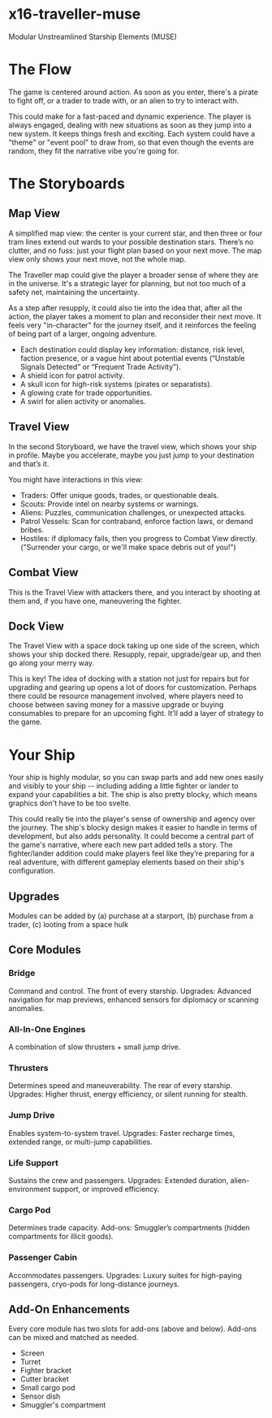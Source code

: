 # x16-traveller-muse
Modular Unstreamlined Starship Elements (MUSE)

# The Flow

The game is centered around action. As soon as you enter, there's a pirate to fight off, or a trader to trade with, or an alien to try to interact with. 

This could make for a fast-paced and dynamic experience. The player is always engaged, dealing with new situations as soon as they jump into a new system. It keeps things fresh and exciting. Each system could have a "theme" or "event pool" to draw from, so that even though the events are random, they fit the narrative vibe you're going for.

# The Storyboards

## Map View
A simplified map view: the center is your current star, and then three or four tram lines extend out wards to your possible destination stars.  There’s no clutter, and no fuss: just your flight plan based on your next move.  The map view only shows your next move, not the whole map.  

The Traveller map could give the player a broader sense of where they are in the universe. It's a strategic layer for planning, but not too much of a safety net, maintaining the uncertainty.

As a step after resupply, it could also tie into the idea that, after all the action, the player takes a moment to plan and reconsider their next move. It feels very "in-character" for the journey itself, and it reinforces the feeling of being part of a larger, ongoing adventure.


* Each destination could display key information: distance, risk level, faction presence, or a vague hint about potential events (“Unstable Signals Detected” or “Frequent Trade Activity”).
* A shield icon for patrol activity.
* A skull icon for high-risk systems (pirates or separatists).
* A glowing crate for trade opportunities.
* A swirl for alien activity or anomalies.

## Travel View 
In the second Storyboard, we have the travel view, which shows your ship in profile. Maybe you accelerate, maybe you just jump to your destination and that’s it.  

You might have interactions in this view:
* Traders: Offer unique goods, trades, or questionable deals.
* Scouts: Provide intel on nearby systems or warnings.
* Aliens: Puzzles, communication challenges, or unexpected attacks.
* Patrol Vessels: Scan for contraband, enforce faction laws, or demand bribes.
* Hostiles: if diplomacy fails, then you progress to Combat View directly. ("Surrender your cargo, or we'll make space debris out of you!")

## Combat View
This is the Travel View with attackers there, and you interact by shooting at them and, if you have one, maneuvering the fighter.  

## Dock View
The Travel View with a space dock taking up one side of the screen, which shows your ship docked there.  Resupply, repair, upgrade/gear up, and then go along your merry way.

This is key! The idea of docking with a station not just for repairs but for upgrading and gearing up opens a lot of doors for customization. Perhaps there could be resource management involved, where players need to choose between saving money for a massive upgrade or buying consumables to prepare for an upcoming fight. It’ll add a layer of strategy to the game.

# Your Ship
Your ship is highly modular, so you can swap parts and add new ones easily and visibly to your ship -- including adding a little fighter or lander to expand your capabilities a bit.  The ship is also pretty blocky, which means graphics don't have to be too svelte.

This could really tie into the player's sense of ownership and agency over the journey. The ship's blocky design makes it easier to handle in terms of development, but also adds personality. It could become a central part of the game's narrative, where each new part added tells a story. The fighter/lander addition could make players feel like they’re preparing for a real adventure, with different gameplay elements based on their ship's configuration.

## Upgrades
Modules can be added by (a) purchase at a starport, (b) purchase from a trader, (c) looting from a space hulk

## Core Modules

### Bridge
Command and control. The front of every starship.
Upgrades: Advanced navigation for map previews, enhanced sensors for diplomacy or scanning anomalies.

### All-In-One Engines
A combination of slow thrusters + small jump drive.

### Thrusters
Determines speed and maneuverability. The rear of every starship.
Upgrades: Higher thrust, energy efficiency, or silent running for stealth.

### Jump Drive
Enables system-to-system travel.
Upgrades: Faster recharge times, extended range, or multi-jump capabilities.

### Life Support
Sustains the crew and passengers.
Upgrades: Extended duration, alien-environment support, or improved efficiency.

### Cargo Pod
Determines trade capacity.
Add-ons: Smuggler’s compartments (hidden compartments for illicit goods).

### Passenger Cabin
Accommodates passengers.
Upgrades: Luxury suites for high-paying passengers, cryo-pods for long-distance journeys.

## Add-On Enhancements
Every core module has two slots for add-ons (above and below).
Add-ons can be mixed and matched as needed.

* Screen
* Turret
* Fighter bracket
* Cutter bracket
* Small cargo pod
* Sensor dish
* Smuggler's compartment

